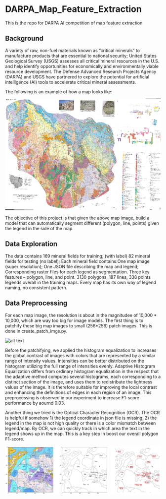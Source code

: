 # DARPA_Map_Feature_Extraction
This is the repo for DARPA AI competition of map feature extraction

## Background

A variety of raw, non-fuel materials known as “critical minerals” to manufacture products that are essential to national security;
United States Geological Survey (USGS) assesses all critical mineral resources in the U.S.  and help identify opportunities for economically and environmentally viable resource development.
The Defense Advanced Research Projects Agency (DARPA) and USGS have partnered to explore the potential for artificial intelligence (AI) tools to accelerate critical mineral assessments.

The following is an example of how a map looks like:

![alt text](./images/map_example.png)

The objective of this project is that given the above map image, build a model that can automatically segment different (polygon, line, points) given the legend in the side of the map. 

## Data Exploration 

The data contains 169 mineral fields for training; (with label) 82 mineral fields for testing (no label); Each mineral field contains:One map image (super resolution); One JSON file describing the map and legend; Corresponding raster files for each legend as segmentation. Three key features – polygon, line, and point. 3130 polygons, 187 lines, 338 points legends overall in the training maps. Every map has its own way of legend naming, no consistent pattern.  

## Data Preprocessing

For each map image, the resolution is about in the magnitudee of 10,000 * 10,000, which are way too big for image models. The first thing is to patchify these big map images to small (256*256) patch images. This is done in create_patch_imgs.py.

![alt text](./images/HE.png)

Before the patchifying, we applied the histogram equalization to increases the global contrast of images with colors that are represented by a similar range of intensity values. Intensities can be better distributed on the histogram utilizing the full range of intensities evenly. Adaptive Histogram Equalization differs from ordinary histogram equalization in the respect that the adaptive method computes several histograms, each corresponding to a distinct section of the image, and uses them to redistribute the lightness values of the image. It is therefore suitable for improving the local contrast and enhancing the definitions of edges in each region of an image. This preprocessing is observed in our experiment to increase F1-score performance by aournd 0.03.

Another thing we tried is the Optical Character Recognition (OCR). The OCR is helpful if somehow 1) the legend coordinate in json file is missing, 2) the legend in the map is not high quality or there is a color mismatch between legend/map. By OCR, we can quickly track in which area the text in the legend shows up in the map. This is a key step in boost our overall polygon F1-score. 

![alt text](./images/OCR.png)








